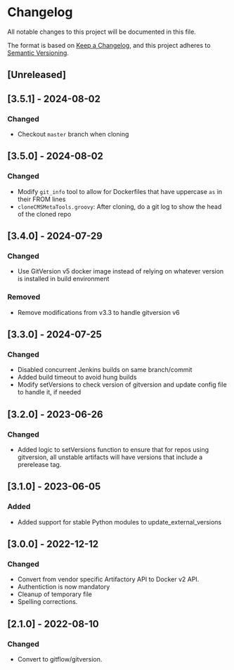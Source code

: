 # Changelog

All notable changes to this project will be documented in this file.

The format is based on [Keep a Changelog](https://keepachangelog.com/en/1.0.0/),
and this project adheres to [Semantic Versioning](https://semver.org/spec/v2.0.0.html).

## [Unreleased]

## [3.5.1] - 2024-08-02
### Changed
- Checkout `master` branch when cloning

## [3.5.0] - 2024-08-02
### Changed
- Modify `git_info` tool to allow for Dockerfiles that have uppercase `as` in their FROM lines
- `cloneCMSMetaTools.groovy`: After cloning, do a git log to show the head of the cloned repo

## [3.4.0] - 2024-07-29
### Changed
- Use GitVersion v5 docker image instead of relying on whatever version is installed in build environment

### Removed
- Remove modifications from v3.3 to handle gitversion v6

## [3.3.0] - 2024-07-25
### Changed
- Disabled concurrent Jenkins builds on same branch/commit
- Added build timeout to avoid hung builds
- Modify setVersions to check version of gitversion and update config file to handle it, if needed

## [3.2.0] - 2023-06-26
### Changed
- Added logic to setVersions function to ensure that for repos using gitversion, all unstable
  artifacts will have versions that include a prerelease tag.

## [3.1.0] - 2023-06-05
### Added
- Added support for stable Python modules to update_external_versions

## [3.0.0] - 2022-12-12
### Changed
- Convert from vendor specific Artifactory API to Docker v2 API.
- Authentiction is now mandatory
- Cleanup of temporary file
- Spelling corrections.

## [2.1.0] - 2022-08-10
### Changed
- Convert to gitflow/gitversion.

